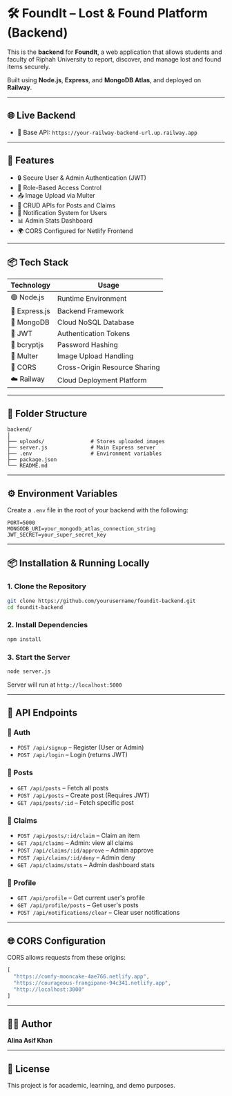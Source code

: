 # 🛠️ FoundIt – Lost & Found Platform (Backend)

This is the **backend** for **FoundIt**, a web application that allows students and faculty of Riphah University to report, discover, and manage lost and found items securely.

Built using **Node.js**, **Express**, and **MongoDB Atlas**, and deployed on **Railway**.

---

## 🌐 Live Backend

- 📡 Base API: `https://your-railway-backend-url.up.railway.app`

---

## 🚀 Features

- 🔒 Secure User & Admin Authentication (JWT)
- 👥 Role-Based Access Control
- 📤 Image Upload via Multer
- 🧾 CRUD APIs for Posts and Claims
- 📩 Notification System for Users
- 📊 Admin Stats Dashboard
- 🌍 CORS Configured for Netlify Frontend

---

## 📦 Tech Stack

| Technology   | Usage                       |
|--------------|-----------------------------|
| 🟢 Node.js    | Runtime Environment         |
| 🚂 Express.js | Backend Framework           |
| 🍃 MongoDB    | Cloud NoSQL Database        |
| 🔐 JWT        | Authentication Tokens       |
| 🧂 bcryptjs   | Password Hashing            |
| 🎒 Multer     | Image Upload Handling       |
| 🔄 CORS       | Cross-Origin Resource Sharing |
| ☁️ Railway    | Cloud Deployment Platform   |

---

## 📁 Folder Structure

```
backend/
│
├── uploads/               # Stores uploaded images
├── server.js              # Main Express server
├── .env                   # Environment variables
├── package.json
└── README.md
```

---

## ⚙️ Environment Variables

Create a `.env` file in the root of your backend with the following:

```
PORT=5000
MONGODB_URI=your_mongodb_atlas_connection_string
JWT_SECRET=your_super_secret_key
```

---

## 📦 Installation & Running Locally

### 1. Clone the Repository

```bash
git clone https://github.com/yourusername/foundit-backend.git
cd foundit-backend
```

### 2. Install Dependencies

```bash
npm install
```

### 3. Start the Server

```bash
node server.js
```

Server will run at `http://localhost:5000`

---

## 📡 API Endpoints

### 🔐 Auth

- `POST /api/signup` – Register (User or Admin)
- `POST /api/login` – Login (returns JWT)

### 📝 Posts

- `GET /api/posts` – Fetch all posts
- `POST /api/posts` – Create post (Requires JWT)
- `GET /api/posts/:id` – Fetch specific post

### 🧾 Claims

- `POST /api/posts/:id/claim` – Claim an item
- `GET /api/claims` – Admin: view all claims
- `POST /api/claims/:id/approve` – Admin approve
- `POST /api/claims/:id/deny` – Admin deny
- `GET /api/claims/stats` – Admin dashboard stats

### 👤 Profile

- `GET /api/profile` – Get current user's profile
- `GET /api/profile/posts` – Get user's posts
- `POST /api/notifications/clear` – Clear user notifications

---

## 🌐 CORS Configuration

CORS allows requests from these origins:

```js
[
  "https://comfy-mooncake-4ae766.netlify.app",
  "https://courageous-frangipane-94c341.netlify.app",
  "http://localhost:3000"
]
```

---

## 🙋‍♀️ Author

**Alina Asif Khan** 

---

## 📄 License

This project is for academic, learning, and demo purposes.
